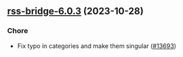

## [rss-bridge-6.0.3](https://github.com/truecharts/charts/compare/rss-bridge-6.0.1...rss-bridge-6.0.3) (2023-10-28)

### Chore

- Fix typo in categories and make them singular ([#13693](https://github.com/truecharts/charts/issues/13693))
  
  
